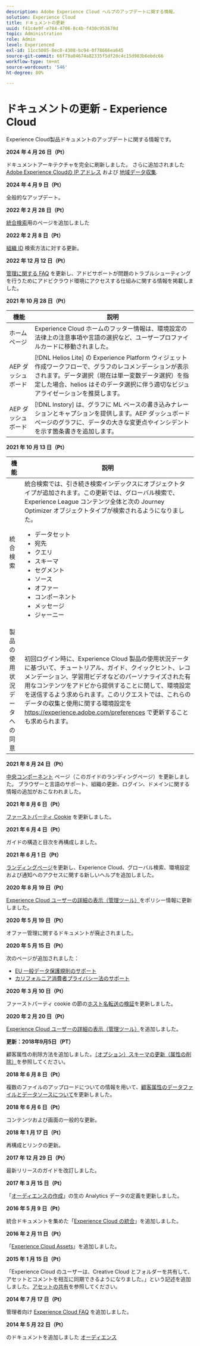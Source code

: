 ```yaml
---
description: Adobe Experience Cloud ヘルプのアップデートに関する情報。
solution: Experience Cloud
title: ドキュメントの更新
uuid: f41c4e9f-e784-4706-8c4b-f430c953670d
topic: Administration
role: Admin
level: Experienced
exl-id: 11cc5005-8ec0-4308-bc94-0f78666ea645
source-git-commit: 66f78a04674a82335f5df20c4c15d983b6ebdc66
workflow-type: tm+mt
source-wordcount: '546'
ht-degree: 80%

---
```


# ドキュメントの更新 - Experience Cloud

Experience Cloud製品ドキュメントのアップデートに関する情報です。

**2024 年 4 月 26 日（Pt）**

ドキュメントアーキテクチャを完全に刷新しました。 さらに追加されました [Adobe Experience Cloudの IP アドレス](../data-collection/ip-addresses.md) および [地域データ収集](../data-collection/rdc.md).

**2024 年 4 月 9 日（Pt）**

全般的なアップデート。

**2022 年 2 月 28 日（Pt）**

[統合検索](../features/search.md)用のページを追加しました

**2022 年 2 月 8 日（Pt）**

[組織 ID](../administration/organizations.md) 検索方法に対する更新。

**2022 年 12 月 12 日（Pt）**

[管理に関する FAQ](faq.md) を更新し、アドビサポートが問題のトラブルシューティングを行うためにアドビクラウド環境にアクセスする仕組みに関する情報を掲載しました。

**2021 年 10 月 28 日（Pt）**

| 機能 | 説明 |
| ------- | ------- |
| ホームページ | Experience Cloud ホームのフッター情報は、環境設定の法律上の注意事項や言語の選択など、ユーザープロファイルカードに移動されました。 |
| AEP ダッシュボード | [!DNL Helios Lite] の Experience Platform ウィジェット作成ワークフローで、グラフのレコメンデーションが表示されます。データ選択（現在は単一変数データ選択）を指定した場合、helios はそのデータ選択に伴う適切なビジュアライゼーションを推奨します。 |
| AEP ダッシュボード | [!DNL Instory] は、グラフに ML ベースの書き込みナレーションとキャプションを提供します。AEP ダッシュボードページのグラフに、データの大きな変更点やインシデントを示す箇条書きを追加します。 |

**2021 年 10 月 13 日（Pt）**

| 機能 | 説明 |
| ------- | ------- |
| 統合検索 | 統合検索では、引き続き検索インデックスにオブジェクトタイプが追加されます。この更新では、グローバル検索で、Experience League コンテンツ全体と次の Journey Optimizer オブジェクトタイプが検索されるようになりました。 <ul><li>データセット</li><li>宛先</li><li>クエリ</li><li>スキーマ</li><li>セグメント</li><li>ソース</li><li>オファー</li><li>コンポーネント</li><li>メッセージ</li><li>ジャーニー</li></ul> |
| 製品の使用状況データへの同意 | 初回ログイン時に、Experience Cloud 製品の使用状況データに基づいて、チュートリアル、ガイド、クイックヒント、レコメンデーション、学習用ビデオなどのパーソナライズされた有用なコンテンツをアドビから提供することに関して、環境設定を送信するよう求められます。このリクエストでは、これらのデータの収集と使用に関する環境設定を <https://experience.adobe.com/preferences> で更新することも求められます。 |

**2021 年 8 月 24 日（Pt）**

[中央コンポーネント](../experience-cloud.md) ページ（このガイドのランディングページ）を更新しました。 ブラウザーと言語のサポート、組織の更新、ログイン、ドメインに関する情報の追加がおこなわれました。

**2021 年 8 月 6 日（Pt）**

[ファーストパーティ Cookie](../data-collection/adobe-managed-cert.md) を更新しました。

**2021 年 6 月 4 日（Pt）**

ガイドの構造と目次を再構成しました。

**2021 年 6 月 1 日（Pt）**

[ランディングページ](../experience-cloud.md)を更新し、Experience Cloud、グローバル検索、環境設定および通知へのアクセスに関する新しいヘルプを追加しました。

**2020 年 8 月 19 日（Pt）**

[Experience Cloud ユーザーの詳細の表示（管理ツール）](../administration/admin-tool-experience-cloud.md)をポリシー情報に更新しました。

**2020 年 5 月 19 日（Pt）**

オファー管理に関するドキュメントが廃止されました。

**2020 年 5 月 15 日（Pt）**

次のページが追加されました：

* [EU 一般データ保護規則のサポート](../services/customer-attributes/gdpr.md)
* [カリフォルニア消費者プライバシー法のサポート](../services/customer-attributes/ccpa.md)

**2020 年 3 月 10 日（Pt）**

ファーストパーティ cookie の節の[ホスト名転送の検証](../data-collection/adobe-managed-cert.md)を更新しました。

**2020 年 2 月 20 日（Pt）**

[Experience Cloud ユーザーの詳細の表示（管理ツール）](../administration/admin-tool-experience-cloud.md)を追加しました。

**更新：2018年9月5日（PT）**

顧客属性の削除方法を追加しました。[（オプション）スキーマの更新（属性の削除）](../services/customer-attributes/t-crs-usecase.md)を参照してください。

**2018 年 6 月 8 日（Pt）**

複数のファイルのアップロードについての情報を用いて、[顧客属性のデータファイルとデータソースについて](../services/customer-attributes/crs-data-file.md)を更新しました。

**2018 年 6 月 6 日（Pt）**

コンテンツおよび画面の一般的な更新。

**2018 年 1 月 17 日（Pt）**

再構成とリンクの更新。

**2017 年 12 月 29 日（Pt）**

最新リリースのガイドを改訂しました。

**2017 年 3 月 15 日（Pt）**

「[オーディエンスの作成](../services/audiences/create.md)」の生の Analytics データの定義を更新しました。

**2016 年 5 月 9 日（Pt）**

統合ドキュメントを集めた「[Experience Cloud の統合](../administration/integrations.md)」を追加しました。

**2016 年 2 月 11 日（Pt）**

「[Experience Cloud Assets](../services/assets/experience-cloud-assets.md)」を追加しました。

**2015 年 1 月 15 日（Pt）**

「Experience Cloud のユーザーは、Creative Cloud とフォルダーを共有して、アセットとコメントを相互に同期できるようになりました。」という記述を追加しました。[アセットの共有](../services/assets/creative-cloud.md)を参照してください。

**2014 年 7 月 17 日（Pt）**

管理者向け [Experience Cloud FAQ](faq.md) を追加しました。

**2014 年 5 月 22 日（Pt）**

のドキュメントを追加しました [オーディエンス](../services/audiences/overview.md)
